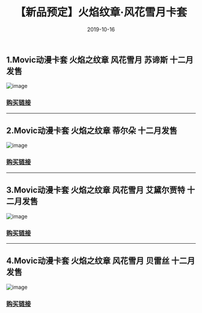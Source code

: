 ﻿---
layout: post
title: 【新品预定】火焰纹章·风花雪月卡套
date: 2019-10-16
categories: blog
tags: [【淘宝】]
description: 新品预定。
---

## 1.Movic动漫卡套 火焰之纹章 风花雪月 苏谛斯 十二月发售
![image](https://gd2.alicdn.com/imgextra/i1/0/O1CN01kwXFzT1i92yToqvxA_!!0-item_pic.jpg)

### [购买链接](https://item.taobao.com/item.htm?spm=a1z09.8149145.0.0.773dfcd37gWEaZ&id=606109271390)

***

## 2.Movic动漫卡套 火焰之纹章 蒂尔朵 十二月发售
![image](https://gd1.alicdn.com/imgextra/i1/0/O1CN01QxDzMG1i92yZQzz0W_!!0-item_pic.jpg)

### [购买链接](https://item.taobao.com/item.htm?spm=a2oq0.12575281.0.0.25911deb7d6kCa&ft=t&id=605670797646)

***

## 3.Movic动漫卡套 火焰之纹章 风花雪月 艾黛尔贾特 十二月发售
![image](https://gd3.alicdn.com/imgextra/i2/0/O1CN01kDJvqA1i92yZensxl_!!0-item_pic.jpg)

### [购买链接](https://item.taobao.com/item.htm?spm=a2oq0.12575281.0.0.25911deb7d6kCa&ft=t&id=605426100276)

***

## 4.Movic动漫卡套 火焰之纹章 风花雪月 贝雷丝 十二月发售
![image](https://gd1.alicdn.com/imgextra/i3/0/O1CN01LG1FiY1i92ybIUDXH_!!0-item_pic.jpg)

### [购买链接](https://item.taobao.com/item.htm?spm=a2oq0.12575281.0.0.25911deb7d6kCa&ft=t&id=605671349048)












